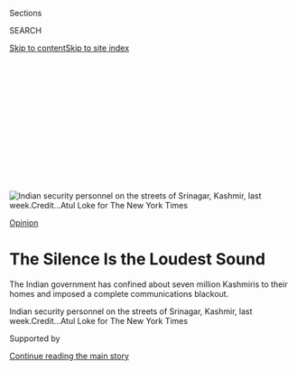 <div id="app">

<div>

<div>

<div>

<div class="NYTAppHideMasthead css-ikk3s8 e1suatyy0">

<div class="section css-133zg39 e1suatyy2">

<div class="css-eph4ug er09x8g0">

<div class="css-6n7j50">

</div>

<span class="css-1dv1kvn">Sections</span>

<div class="css-10488qs">

<span class="css-1dv1kvn">SEARCH</span>

</div>

[Skip to content](#site-content)[Skip to site
index](#site-index)

</div>

<div class="css-10698na e1huz5gh0">

</div>

</div>

</div>

</div>

<div data-aria-hidden="false">

<div id="site-content" data-role="main">

<div>

<div class="css-1aor85t" style="opacity:0.000000001;z-index:-1;visibility:hidden">

<div class="css-1hqnpie">

<div class="css-epjblv">

<span class="css-17xtcya">[Sunday
Review](/section/opinion/sunday)</span><span class="css-x15j1o">|</span><span class="css-fwqvlz">The
Silence Is the Loudest
Sound</span>

</div>

<div class="css-k008qs">

<div class="css-1iwv8en">

<span class="css-18z7m18"></span>

<div>

</div>

</div>

<span class="css-1n6z4y">https://nyti.ms/304xrFp</span>

<div class="css-1705lsu">

<div class="css-4xjgmj">

<div class="css-4skfbu" data-role="toolbar" data-aria-label="Social Media Share buttons, Save button, and Comments Panel with current comment count" data-testid="share-tools">

  - 
  - 
  - 
  - 
    
    <div class="css-6n7j50">
    
    </div>

  - 

</div>

</div>

</div>

</div>

</div>

</div>

<div id="NYT_TOP_BANNER_REGION" class="css-11qgg8s">

</div>

<div id="fullBleedHeaderContent">

<div class="css-9fsmc8">

![<span class="css-16f3y1r e13ogyst0" data-aria-hidden="true">Indian
security personnel on the streets of Srinagar, Kashmir, last
week.</span><span class="css-cnj6d5 e1z0qqy90" itemprop="copyrightHolder"><span class="css-1ly73wi e1tej78p0">Credit...</span><span><span>Atul
Loke for The New York
Times</span></span></span>](https://static01.nyt.com/images/2019/08/18/opinion/sunday/18Roy3/merlin_159132348_0be71bd7-84b9-4290-b01e-c0db2c3e7d06-articleLarge.jpg?quality=75&auto=webp&disable=upscale)

</div>

<div class="css-1aqq9tq">

[Opinion](/section/opinion)

<div class="css-1vkm6nb ehdk2mb0">

# The Silence Is the Loudest Sound

</div>

The Indian government has confined about seven million Kashmiris to
their homes and imposed a complete communications blackout.

</div>

<div class="css-nwzfg5 e1gnum310">

<span class="css-1f9pvn2 sunday">Indian security personnel on the
streets of Srinagar, Kashmir, last
week.</span><span class="css-cnj6d5 e1z0qqy90" itemprop="copyrightHolder"><span class="css-1ly73wi e1tej78p0">Credit...</span><span><span>Atul
Loke for The New York Times</span></span></span>

</div>

<div id="sponsor-wrapper" class="css-1hyfx7x">

<div id="sponsor-slug" class="css-19vbshk">

Supported by

</div>

[Continue reading the main
story](#after-sponsor)

<div id="sponsor" class="ad sponsor-wrapper" style="text-align:center;height:100%;display:block">

</div>

<div id="after-sponsor">

</div>

</div>

<div class="css-1wx1auc e1gnum311">

<div class="css-18e8msd">

<div class="css-vp77d3 epjyd6m0">

<div class="css-1baulvz">

By <span class="css-1baulvz last-byline" itemprop="name">Arundhati
Roy</span>

<div class="css-8atqhb">

Ms. Roy is a writer and lives in Delhi.

</div>

</div>

</div>

  - Aug. 15,
    2019

  - 
    
    <div class="css-4xjgmj">
    
    <div class="css-d8bdto" data-role="toolbar" data-aria-label="Social Media Share buttons, Save button, and Comments Panel with current comment count" data-testid="share-tools">
    
      - 
      - 
      - 
      - 
        
        <div class="css-6n7j50">
        
        </div>
    
      - 
    
    </div>
    
    </div>

</div>

</div>

</div>

<div class="section meteredContent css-1r7ky0e" name="articleBody" itemprop="articleBody">

<div class="css-1fanzo5 StoryBodyCompanionColumn">

<div class="css-53u6y8">

NEW DELHI — As India celebrates her 73rd year of independence from
British rule, ragged children thread their way through traffic in Delhi,
selling outsized national flags and souvenirs that say, “Mera Bharat
Mahan.” My India is Great. Quite honestly, it’s hard to feel that way
right now, because it looks very much as though our government has gone
rogue.

Last week it [unilaterally
breached](https://www.nytimes.com/2019/08/08/opinion/modis-majoritarian-march-to-kashmir.html)the
fundamental conditions of the Instrument of Accession, by which the
former Princely State of Jammu and Kashmir acceded to India in 1947. In
preparation for this, at midnight on Aug. 4, it turned all of [Kashmir
into a giant prison
camp](https://www.nytimes.com/2019/08/10/world/asia/kashmir-india-pakistan.html).
Seven million Kashmiris were barricaded in their homes, internet
connections were cut and their phones went dead.

On Aug. 5, India’s home minister proposed in Parliament that
[Article 370 of the Indian
Constitution](https://www.nytimes.com/interactive/2019/world/asia/india-pakistan-crisis.html)
(the article that [outlines the legal
obligations](https://thewire.in/law/murder-of-insaniyat-and-of-indias-solemn-commitment-to-kashmir)that
arise from the Instrument of Accession) be overturned. The opposition
parties rolled over. By the next evening the Jammu and Kashmir
Reorganization Act, 2019 had been passed by the upper as well as the
lower house.

</div>

</div>

<div class="css-1fanzo5 StoryBodyCompanionColumn">

<div class="css-53u6y8">

The act strips the State of Jammu and Kashmir of its special status —
which includes its right to have its own constitution and its own flag.
It also strips it of statehood and partitions it into two Union
territories. The first, Jammu and Kashmir, will be administered directly
by the central government in New Delhi, although it will continue to
have a locally elected legislative assembly but one with drastically
reduced powers. The second, Ladakh, will be [administered directly from
New
Delhi](https://www.nytimes.com/2019/08/08/opinion/modis-majoritarian-march-to-kashmir.html)
and will not have a legislative assembly.

</div>

</div>

<div class="css-79elbk" data-testid="photoviewer-wrapper">

<div class="css-z3e15g" data-testid="photoviewer-wrapper-hidden">

</div>

<div class="css-1a48zt4 ehw59r15" data-testid="photoviewer-children">

![<span class="css-16f3y1r e13ogyst0" data-aria-hidden="true">Blockades
on the streets of Srinagar, the largest city in Jammu and Kashmir, on
Aug.
11.</span><span class="css-cnj6d5 e1z0qqy90" itemprop="copyrightHolder"><span class="css-1ly73wi e1tej78p0">Credit...</span><span>Atul
Loke for The New York
Times</span></span>](https://static01.nyt.com/images/2019/08/18/opinion/sunday/18Roy4/merlin_159179976_b0c3a61a-6f7b-4337-ad17-dec96b8ec427-articleLarge.jpg?quality=75&auto=webp&disable=upscale)

</div>

</div>

<div class="css-1fanzo5 StoryBodyCompanionColumn">

<div class="css-53u6y8">

The passing of the act was welcomed in Parliament by the very British
tradition of desk-thumping. There was a distinct whiff of colonialism in
the air. The masters were pleased that a recalcitrant colony had
finally, formally, been brought under the crown. For its own good. Of
course.

Indian citizens can now buy land and settle in their new domain. The new
territories are open for business. Already India’s richest
industrialist, Mukesh Ambani, of Reliance Industries, has promised
several “announcements.” What this might mean to [the fragile Himalayan
ecology](https://www.nytimes.com/2018/12/01/opinion/himalayas-mountains-dams.html)
of Ladakh and Kashmir, the land of vast glaciers, high-altitude lakes
and five major rivers, barely bears consideration.

The dissolution of the legal entity of the state also means the
dissolution of Article 35A, which granted residents [rights and
privileges](https://www.aljazeera.com/news/2019/08/kashmir-special-status-explained-articles-370-35a-190805054643431.html)
that made them stewards of their own territory. So, “being open for
business,” it must be clarified, can also include Israeli-style
settlements and Tibet-style population transfers.

For Kashmiris, in particular, this has been an old, primal fear. Their
recurring nightmare (an inversion of the one being peddled by Donald
Trump) of being swept away by a tidal wave of triumphant Indians wanting
a little home in their sylvan valley could easily come
true.

</div>

</div>

<div class="css-79elbk" data-testid="photoviewer-wrapper">

<div class="css-z3e15g" data-testid="photoviewer-wrapper-hidden">

</div>

<div class="css-1a48zt4 ehw59r15" data-testid="photoviewer-children">

<div class="css-1xdhyk6 erfvjey0">

<span class="css-1ly73wi e1tej78p0">Image</span>

<div class="css-zjzyr8">

<div data-testid="lazyimage-container" style="height:277.75555555555553px">

</div>

</div>

</div>

<span class="css-16f3y1r e13ogyst0" data-aria-hidden="true">A supporter
of India’s revocation of Kashmir’s special status displaying an artist's
rendering of a map of India decorated with a shawl of saffron, the
dominant color in the ruling Bharatiya Janata Party’s
symbol.</span><span class="css-cnj6d5 e1z0qqy90" itemprop="copyrightHolder"><span class="css-1ly73wi e1tej78p0">Credit...</span><span>Rajesh
Kumar Singh/Associated Press</span></span>

</div>

</div>

<div class="css-1fanzo5 StoryBodyCompanionColumn">

<div class="css-53u6y8">

As news of the new act spread, Indian nationalists of all stripes
cheered. The mainstream media, for the most part, made a low, sweeping
bow. There was dancing in the streets and horrifying misogyny on the
internet. Manohar Lal Khattar, chief minister of the state of Haryana,
bordering Delhi, while speaking about the improvement he had brought
about in the skewed gender ratio in his state[,
joked](https://twitter.com/manakgupta/status/1160083098253455360): “Our
Dhakarji used to say we will bring in girls from Bihar. Now they say
Kashmir is open, we can bring girls from there.”

Amid these vulgar celebrations the loudest sound, however, is [the
deathly silence from Kashmir’s patrolled, barricaded
streets](https://www.nytimes.com/2019/08/10/world/asia/kashmir-india-pakistan.html)
and its approximately seven million caged, humiliated people, stitched
down by razor wire, spied on by drones, living under a complete
communications blackout. That in this age of information, a government
can so easily cut off a whole population from the rest of the world for
days at a time, says something serious about the times we are heading
toward.

Kashmir, they often say, is the unfinished business of the “Partition.”
That word suggests that in 1947, when the [British drew their famously
careless
border](https://www.nytimes.com/2017/08/18/opinion/india-pakistan-partition-imperial-britain.html)through
the subcontinent, there was a “whole” that was then partitioned. In
truth, there was no “whole.” Apart from the territory of British India,
there were hundreds of sovereign principalities, each of which
individually negotiated the terms on which it would merge with either
India or Pakistan. Many that[did not wish to
merge](https://www.bbc.co.uk/news/magazine-24159594) were forced to.

While Partition and the horrifying violence that it caused is a deep,
unhealed wound in the memory of the subcontinent, the violence of those
times, as well as in the years since, in India and Pakistan, has as much
to do with assimilation as it does with partition. In India the project
of assimilation, which goes under the banner of nation-building, has
meant that there has not been a single year since 1947 when the Indian
Army has not been deployed within India’s borders against its “own
people.” The list is long — Kashmir, Mizoram, Nagaland, Manipur,
Hyderabad, Assam.

The business of assimilation has been complicated and painful and has
cost tens of thousands of lives. What is unfolding today on both sides
of the border of the erstwhile state of Jammu and Kashmir is the
unfinished business of assimilation.

What happened in the Indian Parliament last week was tantamount to
cremating the [Instrument of
Accession](https://thewire.in/history/public-first-time-jammu-kashmirs-instrument-accession-india).
It was a document with a complicated provenance that had been signed by
a discredited king, the Dogra Hindu King, Maharaja Hari Singh. His
unstable, tattered kingdom of Jammu and Kashmir lay on the fault lines
of the new border between India and Pakistan.

</div>

</div>

<div class="css-1fanzo5 StoryBodyCompanionColumn">

<div class="css-53u6y8">

The rebellions that had broken out against him in 1945 had been
aggravated and subsumed by the spreading bush fires of Partition. In the
western mountain district of Poonch, Muslims, who were the majority,
turned on the Maharaja’s forces and on Hindu civilians. In Jammu, to the
south, the Maharaja’s forces assisted by troops borrowed from other
princely states, massacred Muslims. Historians and news reports of the
time estimated that somewhere between [70,000 and 200,000 were
murdered](https://kashmirlife.net/circa-1947-a-long-story-67652/) in the
streets of the city, and in its neighboring districts.

Inflamed by the news of the Jammu massacre, Pakistani “irregulars”
swooped down from the mountains of the North Western Frontier Province,
burning and pillaging their way across the Kashmir Valley. Hari Singh
fled from Kashmir to Jammu from where he appealed to Jawaharlal Nehru,
the Indian prime minister, for help. The document that provided legal
cover for the Indian Army to enter Kashmir was the [Instrument of
Accession](https://thewire.in/history/public-first-time-jammu-kashmirs-instrument-accession-india).

</div>

</div>

<div class="css-79elbk" data-testid="photoviewer-wrapper">

<div class="css-z3e15g" data-testid="photoviewer-wrapper-hidden">

</div>

<div class="css-1a48zt4 ehw59r15" data-testid="photoviewer-children">

<div class="css-1xdhyk6 erfvjey0">

<span class="css-1ly73wi e1tej78p0">Image</span>

<div class="css-zjzyr8">

<div data-testid="lazyimage-container" style="height:277.75555555555553px">

</div>

</div>

</div>

<span class="css-16f3y1r e13ogyst0" data-aria-hidden="true">Indian
soldiers, supplied by the British, arriving in Srinagar in 1947, to
fight Pakistani troops for ownership of the Kashmir
region.</span><span class="css-cnj6d5 e1z0qqy90" itemprop="copyrightHolder"><span class="css-1ly73wi e1tej78p0">Credit...</span><span>Bettmann
Archive/Getty Images</span></span>

</div>

</div>

<div class="css-1fanzo5 StoryBodyCompanionColumn">

<div class="css-53u6y8">

The Indian Army, with some help from local people, pushed back the
Pakistani “irregulars,” but only as far as the ring of mountains on the
edge of the valley. The former Dogra kingdom now lay divided between
India and Pakistan. The Instrument of Accession was meant to be
[ratified by a referendum](https://undocs.org/S/RES/47\(1948\)) to
ascertain the will of the people of Jammu and Kashmir. That promised
referendum never took place. So was born the subcontinent’s most
intractable and dangerous political problem.

In the 72 years since then, successive Indian governments have
undermined terms of the Instrument of Accession until all that was left
of it was the skeletal structure. Now even that has been shot to hell.

It would be foolhardy to try to summarize the twists and turns of how
things have come to this. Let’s just say that it’s as complicated and as
dangerous as the games the United States played with its puppet regimes
in South Vietnam all through the 50s and 60s.

After a long history of electoral manipulation, the watershed moment
came in 1987 when New Delhi flagrantly rigged the state elections. By
1989, the thus far mostly nonviolent demand for self-determination grew
into a [full-throated freedom
struggle](https://www.nybooks.com/articles/2000/09/21/death-in-kashmir/).
Hundreds of thousands of people poured onto the streets only to be cut
down in massacre after massacre.

</div>

</div>

<div class="css-1fanzo5 StoryBodyCompanionColumn">

<div class="css-53u6y8">

The Kashmir valley soon thronged with militants, Kashmiri men from both
sides of the border, as well as foreign fighters, trained and armed by
Pakistan and embraced, for the most part, by the Kashmiri people. Once
again, Kashmir was caught up in the political winds that were blowing
across the subcontinent — an increasingly radicalized Islam from
Pakistan and Afghanistan, quite foreign to Kashmiri culture, and the
fanatical Hindu nationalism that was on the rise in
India.

</div>

</div>

<div class="css-79elbk" data-testid="photoviewer-wrapper">

<div class="css-z3e15g" data-testid="photoviewer-wrapper-hidden">

</div>

<div class="css-1a48zt4 ehw59r15" data-testid="photoviewer-children">

<div class="css-1xdhyk6 erfvjey0">

<span class="css-1ly73wi e1tej78p0">Image</span>

<div class="css-zjzyr8">

<div data-testid="lazyimage-container" style="height:267.44444444444446px">

</div>

</div>

</div>

<span class="css-16f3y1r e13ogyst0" data-aria-hidden="true">A heated
debate among moderate and militant Kashmiri separatists at a mosque in
Anantnag, Jammu and Kashmir, on Oct. 8, 1989, two years after the Jammu
and Kashmir state legislative elections, which were said to have been
rigged. </span><span class="css-cnj6d5 e1z0qqy90" itemprop="copyrightHolder"><span class="css-1ly73wi e1tej78p0">Credit...</span><span>Robert
Nickelsberg/Getty Images</span></span>

</div>

</div>

<div class="css-1fanzo5 StoryBodyCompanionColumn">

<div class="css-53u6y8">

The first casualty of the uprising was the age-old bond between
Kashmir’s Muslims and its tiny minority of Hindus, known locally as
Pandits. When the violence began, according to the Kashmiri Pandit
Sangharsh Samiti, or the K.P.S.S., an organization run by Kashmiri
Pandits, about 400 Pandits were targeted and murdered by militants. By
the [end
of 1990](https://indianexpress.com/article/explained/why-kashmiris-want-a-fair-probe-into-the-killings-of-pandits-prosecution-of-guilty-4786855/),
according to a government estimate, 25,000 Pandit families had left the
valley.

They lost their homes, their homeland and everything they had. Over the
years thousands more left — [almost the entire
population](https://www.aljazeera.com/indepth/spotlight/kashmirtheforgottenconflict/2011/07/2011724204546645823.html).
As the conflict continued, in addition to tens of thousands of Muslims,
the K.P.S.S. says 650[Pandits have been
killed](https://www.aljazeera.com/indepth/spotlight/kashmirtheforgottenconflict/2011/07/201176134818984961.html)in
the conflict.

Since then, great numbers of Pandits have lived in miserable refugee
camps in Jammu city. Thirty years have gone by, yet successive
governments in New Delhi have not tried to help them return home. They
have preferred instead to keep them in limbo, and stir their anger and
understandable bitterness into a mephitic brew with which to fuel
India’s dangerous and extremely effective nationalistic narrative
about Kashmir. In this version, a single aspect of an epic tragedy is
cannily and noisily used to draw a curtain across the rest of the
horror.

</div>

</div>

<div class="css-79elbk" data-testid="photoviewer-wrapper">

<div class="css-z3e15g" data-testid="photoviewer-wrapper-hidden">

</div>

<div class="css-1a48zt4 ehw59r15" data-testid="photoviewer-children">

<div class="css-1xdhyk6 erfvjey0">

<span class="css-1ly73wi e1tej78p0">Image</span>

<div class="css-zjzyr8">

<div data-testid="lazyimage-container" style="height:257.1333333333334px">

</div>

</div>

</div>

<span class="css-16f3y1r e13ogyst0" data-aria-hidden="true">Security
personnel on the streets of Srinagar last
week.</span><span class="css-cnj6d5 e1z0qqy90" itemprop="copyrightHolder"><span class="css-1ly73wi e1tej78p0">Credit...</span><span>Atul
Loke for The New York Times</span></span>

</div>

</div>

<div class="css-1fanzo5 StoryBodyCompanionColumn">

<div class="css-53u6y8">

Today Kashmir is one of the most or perhaps *the* most densely
militarized zone in the world. More than a half-million soldiers have
been deployed to counter what the army itself admits is now just a
handful of “terrorists.” If there were any doubt earlier it should be
abundantly clear by now that their real enemy is the Kashmiri people.
What India has done in Kashmir over the last 30 years is unforgivable.
An estimated 70,000 people, civilians, militants and security forces
have been killed in the conflict. [Thousands have been
“disappeared,”](https://www.csmonitor.com/World/Asia-South-Central/2008/0201/p07s03-wosc.html)
and tens of thousands have passed through torture chambers that dot the
valley like [a network of small-scale Abu
Ghraibs](http://jkccs.net/wp-content/uploads/2019/05/TORTURE-Indian-State%E2%80%99s-Instrument-of-Control-in-Indian-administered-Jammu-and-Kashmir.pdf).

</div>

</div>

<div class="css-1fanzo5 StoryBodyCompanionColumn">

<div class="css-53u6y8">

Over the last few years, hundreds of [teenagers have been
blinded](https://www.nytimes.com/2016/08/29/world/asia/pellet-guns-used-in-kashmir-protests-cause-dead-eyes-epidemic.html)
by the use of pellet-firing shotguns, the security establishment’s new
weapon of choice for crowd control. Most militants operating in the
valley today are young Kashmiris, armed and trained locally. They do
what they do knowing full well that the minute they pick up a gun, their
“shelf life” is unlikely to be more than six months. Each time a
“terrorist” is killed, Kashmiris turn up in their tens of thousands to
bury a young man whom they revere as a *shaheed*, a
martyr.

</div>

</div>

<div class="css-79elbk" data-testid="photoviewer-wrapper">

<div class="css-z3e15g" data-testid="photoviewer-wrapper-hidden">

</div>

<div class="css-1a48zt4 ehw59r15" data-testid="photoviewer-children">

<div class="css-1xdhyk6 erfvjey0">

<span class="css-1ly73wi e1tej78p0">Image</span>

<div class="css-zjzyr8">

<div data-testid="lazyimage-container" style="height:257.1333333333334px">

</div>

</div>

</div>

<span class="css-16f3y1r e13ogyst0" data-aria-hidden="true">Sameer
Ahamed, a page designer for local newspapers, whose eyes and arms were
injured from pellets, in Srinagar on Aug.
10. </span><span class="css-cnj6d5 e1z0qqy90" itemprop="copyrightHolder"><span class="css-1ly73wi e1tej78p0">Credit...</span><span>Atul
Loke for The New York Times</span></span>

</div>

</div>

<div class="css-1fanzo5 StoryBodyCompanionColumn">

<div class="css-53u6y8">

These are only the rough coordinates of a 30-year-old military
occupation. The most cruel effects of an occupation that has lasted
decades are impossible to describe in an account as short as this.

In Narendra Modi’s first term as India’s prime minister, his hard-line
approach exacerbated the violence in Kashmir. In February, after a
[Kashmiri suicide
bomber](https://www.nytimes.com/2019/03/02/opinion/sunday/kashmir-india-pakistan.html)
killed 40 Indian security personnel, India launched an airstrike against
Pakistan. Pakistan retaliated. They became the first two nuclear powers
in history to actually launch airstrikes against each other. Now two
months into Narendra Modi’s second term, his government has played its
most dangerous card of all. It has tossed a lit match into a powder keg.

If that were not bad enough, the cheap, deceitful way in which it did it
is disgraceful. In the last week of July, 45,000 extra troops were
[rushed into
Kashmir](https://economictimes.indiatimes.com/news/defence/before-abolishing-article-370-indian-army-identified-possible-trouble-spots-in-kashmir/articleshow/70583869.cms)on
various pretexts. The one that got the most traction was that there was
a Pakistani “terror” threat to the [Amarnath
Yatra](https://uk.reuters.com/article/uk-india-kashmir-pilgrimage/india-boosts-hindu-pilgrimage-to-holy-cave-in-conflict-torn-kashmir-idUKKCN1UN04Q)
— the annual pilgrimage in which hundreds of thousands of Hindu devotees
trek (or are carried by Kashmiri porters) through high mountains to
visit the Amarnath cave and pay their respects to a natural ice
formation that they believe is an avatar of Shiva.

On Aug. 1, some Indian [television networks
announced](https://www.youtube.com/watch?v=8Ta1Dj9LHgM) that a land mine
with Pakistani Army markings on it had been found on the pilgrimage
route. On Aug. 2, the government published a notice asking all pilgrims
(and even tourists who were miles from the pilgrimage route) to [leave
the valley
immediately](https://www.indiatoday.in/india/story/leave-kashmir-j-k-administration-issues-security-advisory-for-amarnath-pilgrims-1576494-2019-08-02).
That set off a panicky exodus. The approximately 200,000 Indian migrant
day laborers in Kashmir were clearly not a concern to those supervising
the evacuation. Too poor to matter, I’m guessing. By Saturday, Aug. 3,
tourists and pilgrims had left and the security forces had taken up
position across the
valley.

</div>

</div>

<div class="css-79elbk" data-testid="photoviewer-wrapper">

<div class="css-z3e15g" data-testid="photoviewer-wrapper-hidden">

</div>

<div class="css-1a48zt4 ehw59r15" data-testid="photoviewer-children">

<div class="css-1xdhyk6 erfvjey0">

<span class="css-1ly73wi e1tej78p0">Image</span>

<div class="css-zjzyr8">

<div data-testid="lazyimage-container" style="height:257.1333333333334px">

</div>

</div>

</div>

<span class="css-16f3y1r e13ogyst0" data-aria-hidden="true">An Indian
paramilitary trooper standing guard on an empty street in Srinagar on
Aug.
4.</span><span class="css-cnj6d5 e1z0qqy90" itemprop="copyrightHolder"><span class="css-1ly73wi e1tej78p0">Credit...</span><span>Tauseef
Mustafa/Agence France-Presse — Getty Images</span></span>

</div>

</div>

<div class="css-1fanzo5 StoryBodyCompanionColumn">

<div class="css-53u6y8">

By midnight Sunday, Kashmiris were barricaded in their homes, and all
communication networks went down. The next morning, we learned that,
along with several hundred others, three former chief ministers, Farooq
Abdullah, his son, Omar Abdullah of the National Conference and
[Mehbooba Mufti of the People’s Democratic
Party](https://www.livemint.com/politics/news/mehbooba-mufti-omar-abdullah-arrested-after-scrapping-of-article-370-1565015217174.html),
had been arrested. Those are the mainstream pro-India politicians who
have carried India’s water through the years of insurrection.

Newspapers report that the Jammu & Kashmir police force [has been
disarmed](https://www.telegraphindia.com/india/disarmed-fall-guys-of-article-370/cid/1696748).
More than anybody else, these local police men have put their bodies on
the front line, have done the groundwork, provided the apparatus of the
occupation with the intelligence that it needs, done the brutal bidding
of their masters and, for their pains, earned the contempt of their own
people. All to keep the Indian flag flying in Kashmir. And now, when the
situation is nothing short of explosive, they are going to be fed to the
furious mob like so much cannon fodder.

The betrayal and public humiliation of India’s allies by Narendra Modi’s
government comes from a kind of hubris and ignorance that has gutted the
sly, elaborate structures painstakingly cultivated over decades by
cunning, but consummate, Indian statecraft. Now that that’s done — it is
down to the Street vs. the Soldier. Apart from what it does to the young
Kashmiris on the street, it is also a preposterous thing to do to
soldiers.

The more militant sections of the Kashmiri population, who have been
demanding the right to self-determination or merger with Pakistan, have
little regard for India’s laws or constitution. They will no doubt be
pleased that those they see as collaborators have been sold down the
river and that the game of smoke and mirrors is finally over. It might
be too soon for them to rejoice. Because as sure as eggs are eggs and
fish are fish, there will be new smoke and new mirrors. And new
political parties. And a new game in town.

On Aug. 8, four days into the lockdown, [Narendra Modi appeared on
television](https://www.youtube.com/watch?v=n0bNYhPJnxk) to address an
ostensibly celebrating India and an incarcerated Kashmir. He sounded
like a changed man. Gone was his customary aggression and his jarring,
accusatory tone. Instead he spoke with the tenderness of a young mother.
It’s his most chilling avatar to
date.

</div>

</div>

<div class="css-79elbk" data-testid="photoviewer-wrapper">

<div class="css-z3e15g" data-testid="photoviewer-wrapper-hidden">

</div>

<div class="css-1a48zt4 ehw59r15" data-testid="photoviewer-children">

<div class="css-1xdhyk6 erfvjey0">

<span class="css-1ly73wi e1tej78p0">Image</span>

<div class="css-zjzyr8">

<div data-testid="lazyimage-container" style="height:271.31111111111113px">

</div>

</div>

</div>

<span class="css-16f3y1r e13ogyst0" data-aria-hidden="true">Prime
Minister Narendra Modi’s televised address to the nation is watched by a
crowd in Ahmedabad,
India.</span><span class="css-cnj6d5 e1z0qqy90" itemprop="copyrightHolder"><span class="css-1ly73wi e1tej78p0">Credit...</span><span>Amit
Dave/Reuters</span></span>

</div>

</div>

<div class="css-1fanzo5 StoryBodyCompanionColumn">

<div class="css-53u6y8">

His voice quivered and his eyes shone with unspilled tears as he listed
the slew of benefits that would rain down on the people of the former
State of Jammu and Kashmir, now that it was rid of its old, corrupt
leaders, and was going to be ruled directly from New Delhi. He evoked
the marvels of Indian modernity as though he were educating a bunch of
feudal peasants who had emerged from a time capsule. He spoke of how
Bollywood films would once again be shot in their verdant valley.

</div>

</div>

<div class="css-1fanzo5 StoryBodyCompanionColumn">

<div class="css-53u6y8">

He didn’t explain why Kashmiris needed to be locked down and put under a
communications blockade while he delivered his stirring speech. He
didn’t explain why the decision that supposedly benefited them so
hugely was taken without consulting them. He didn’t say how the great
gifts of Indian democracy could be enjoyed by a people who live under a
military occupation. He remembered to greet them in advance for Eid, a
few days away. But he didn’t promise that the lockdown would be lifted
for the festival. It wasn’t.

The next morning, the Indian newspapers and several liberal
commentators, including some of Narendra Modi’s most trenchant critics
gushed over his moving speech. Like true colonials, many in India who
are so alert to infringements of their own rights and liberties, have a
completely different standard for Kashmiris.

On Thursday, Aug. 15, in his Independence Day speech, Narendra Modi
boasted from the ramparts of Delhi’s Red Fort that his government
finally had achieved India’s dream of “[One Nation, One
Constitution,](https://uk.reuters.com/article/uk-india-independenceday-modi/indias-modi-trumpets-kashmir-muslim-marriage-moves-in-independence-day-speech-idUKKCN1V50K4)”
with his Kashmir move. But just the previous evening, [rebel groups in
several troubled states in the north east of
India](https://www.indiatoday.in/india/story/kashmir-effect-rebel-groups-ban-independence-day-celebrations-in-northeast-1580947-2019-08-14),
many of which have Special Status like the erstwhile State of Jammu and
Kashmir, announced a boycott of Independence Day. While Narendra Modi’s
Red Fort audience cheered, about seven million Kashmiris remained locked
down. The communication shutdown, we now hear, could be extended for
some time to come.

When it ends, as it must, the violence that will spiral out of Kashmir
will inevitably spill into India. It will be used to further inflame the
[hostility against Indian
Muslims](https://www.nytimes.com/2017/08/17/opinion/india-muslims-hindus-partition.html)
who are already being demonized, ghettoized, pushed down the economic
ladder, and, with terrifying regularity,
[lynched](https://www.youtube.com/watch?v=UFRuKs7ZfEk). The state will
use it as an opportunity to close in on others, too — the activists,
lawyers, artists, students, intellectuals, journalists — who have
protested courageously and openly.

The danger will come from many directions. The most powerful
organization in India, the far-right Hindu nationalist [Rashtriya
Swayamsevak Sangh, or the
R.S.S.](https://www.nytimes.com/2003/02/02/magazine/the-other-face-of-fanaticism.html),
with more than 600,000 members including Narendra Modi and many of his
ministers, has a trained “volunteer” militia, inspired by Mussolini’s
Black Shirts. With each passing day, the R.S.S. tightens its grip on
every institution of the Indian state. In truth, it has reached a point
when it more or less *is* the state.

In the benevolent shadow of such a state, numerous smaller [Hindu
vigilante
organizations](https://caravanmagazine.in/vantage/the-rss-bhonsala-military-school-dhirendra-k-jha),
the storm troopers of the Hindu Nation, have mushroomed across the
country, and are conscientiously going about their deadly business.

[Intellectuals and
academics](https://www.nytimes.com/2019/03/14/magazine/gauri-lankesh-murder-journalist.html)
are a major preoccupation. In May, the morning after the Bharatiya
Janata Party won the general elections, Ram Madhav, a general secretary
of the party and a former spokesman for the R.S.S., wrote that the
“remnants” of the “pseudo-secular/liberal cartels that held a
disproportionate sway and stranglehold over the intellectual and policy
establishment of the country … [need to be
discarded](https://indianexpress.com/article/opinion/columns/lok-sabha-elections-result-narendra-modi-bjp-government-congress-5745313/)from
the country’s academic, cultural and intellectual landscape.”

</div>

</div>

<div class="css-1fanzo5 StoryBodyCompanionColumn">

<div class="css-53u6y8">

On Aug. 1, in preparation for that “discarding,” the [already
draconian](https://www.hrw.org/report/2010/07/27/back-future/indias-2008-counterterrorism-laws)
Unlawful Activities Prevention Act was amended to expand the definition
of “terrorist” to include individuals, not just organizations. The
amendment allows the government [to designate any individual as a
terrorist](https://www.thehindubusinessline.com/news/uapa-amendment-bill-gets-rajya-sabha-approval/article28796520.ece)without
following the due process of a First Information Report, charge sheet,
trial and conviction. Just who — just what kind of individuals it means
— was clear when in Parliament, Amit Shah, our chilling [home
minister,](https://www.youtube.com/watch?v=fnd_ELCFhCM)said: “Sir, guns
do not give rise to terrorism, the [root of terrorism is the
propaganda](https://thewire.in/rights/uapa-bjp-terrorist-amit-shah-nia)
that is done to spread it … And if all such individuals are designated
terrorists, I don’t think any member of Parliament should have any
objection.”

</div>

</div>

<div class="css-79elbk" data-testid="photoviewer-wrapper">

<div class="css-z3e15g" data-testid="photoviewer-wrapper-hidden">

</div>

<div class="css-1a48zt4 ehw59r15" data-testid="photoviewer-children">

<div class="css-1xdhyk6 erfvjey0">

<span class="css-1ly73wi e1tej78p0">Image</span>

<div class="css-zjzyr8">

<div data-testid="lazyimage-container" style="height:283.55555555555554px">

</div>

</div>

</div>

<span class="css-16f3y1r e13ogyst0" data-aria-hidden="true">Kashmiri
journalists at the press club in Srinagar
recently.</span><span class="css-cnj6d5 e1z0qqy90" itemprop="copyrightHolder"><span class="css-1ly73wi e1tej78p0">Credit...</span><span>Atul
Loke for The New York Times</span></span>

</div>

</div>

<div class="css-1fanzo5 StoryBodyCompanionColumn">

<div class="css-53u6y8">

Several of us felt his cold eyes staring straight at us. It didn’t help
to know that he has done time as the main accused in a series of murders
in his home state, Gujarat. His trial judge, Justice [Brijgopal
Harkishen Loya](https://caravanmagazine.in/tag/loya), died mysteriously
during the trial and was replaced by another who acquitted him speedily.
Emboldened by all this, far-right television anchors on hundreds of
India’s news networks, now openly denounce dissidents, make wild
allegations about them and call for their arrest, or worse. “Lynched by
TV,” is likely to be the new political phenomenon in India.

As the world looks on, the architecture of Indian fascism is quickly
being put into place.

I was booked to fly to Kashmir to see some friends on July 28. The
whispers about trouble, and troops being flown in, had already begun. I
was of two minds about going. A friend of mine and I were chatting about
it at my home. He is a senior doctor at a government hospital who has
dedicated his life to public service, and happens to be Muslim. We
started talking about the new phenomenon of mobs surrounding people,
Muslims in particular, and forcing them to chant “[Jai Shri
Ram](https://www.bbc.co.uk/news/world-asia-india-48882053)\!” (“Victory
to Lord Ram\!”)

If Kashmir is occupied by security forces, India is occupied by the mob.

He said he had been thinking about that, too, because he often drove on
the highways out of Delhi to visit his family who live some hours away.

“I could easily be stopped,” he said.

“You must say it then,” I said. “You must survive.”

“I won’t,” he said, “because they’ll kill me either way. That’s what
they did to [Tabrez
Ansari](https://indianexpress.com/article/india/tabrez-ansari-18th-mob-violence-victim-in-jharkhand-in-three-years-5808122/).”

These are the conversations we are having in India while we wait for
Kashmir to speak. And speak it surely will.

Arundhati Roy is the author of the novel “The Ministry of Utmost
Happiness.” Her most recent book is a collection of essays, “My
Seditious Heart.”

*The Times is committed to publishing* [*a diversity of
letters*](https://www.nytimes.com/2019/01/31/opinion/letters/letters-to-editor-new-york-times-women.html)
*to the editor. We’d like to hear what you think about this or any of
our articles. Here are some*
[*tips*](https://help.nytimes.com/hc/en-us/articles/115014925288-How-to-submit-a-letter-to-the-editor)*.
And here’s our email:*
[*letters@nytimes.com*](mailto:letters@nytimes.com)*.*

*Follow The New York Times Opinion section on*
[*Facebook*](https://www.facebook.com/nytopinion)*,* [*Twitter
(@NYTopinion)*](http://twitter.com/NYTOpinion) *and*
[*Instagram*](https://www.instagram.com/nytopinion/)*.*

</div>

</div>

</div>

<div>

</div>

<div>

</div>

<div>

</div>

<div>

<div id="bottom-wrapper" class="css-1ede5it">

<div id="bottom-slug" class="css-l9onyx">

Advertisement

</div>

[Continue reading the main
story](#after-bottom)

<div id="bottom" class="ad bottom-wrapper" style="text-align:center;height:100%;display:block;min-height:90px">

</div>

<div id="after-bottom">

</div>

</div>

</div>

</div>

</div>

## Site Index

<div>

</div>

## Site Information Navigation

  - [© <span>2020</span> <span>The New York Times
    Company</span>](https://help.nytimes.com/hc/en-us/articles/115014792127-Copyright-notice)

<!-- end list -->

  - [NYTCo](https://www.nytco.com/)
  - [Contact
    Us](https://help.nytimes.com/hc/en-us/articles/115015385887-Contact-Us)
  - [Work with us](https://www.nytco.com/careers/)
  - [Advertise](https://nytmediakit.com/)
  - [T Brand Studio](http://www.tbrandstudio.com/)
  - [Your Ad
    Choices](https://www.nytimes.com/privacy/cookie-policy#how-do-i-manage-trackers)
  - [Privacy](https://www.nytimes.com/privacy)
  - [Terms of
    Service](https://help.nytimes.com/hc/en-us/articles/115014893428-Terms-of-service)
  - [Terms of
    Sale](https://help.nytimes.com/hc/en-us/articles/115014893968-Terms-of-sale)
  - [Site
    Map](https://spiderbites.nytimes.com)
  - [Help](https://help.nytimes.com/hc/en-us)
  - [Subscriptions](https://www.nytimes.com/subscription?campaignId=37WXW)

</div>

</div>

</div>

</div>
